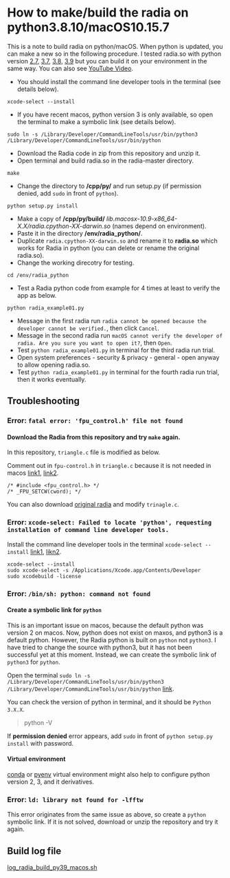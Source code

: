 # How to make/build the radia on python3.8.10/macOS10.15.7

This is a note to build radia on python/macOS. When python is updated, you can make a new so in the following procedure. I tested radia.so with python version [2.7](https://github.com/hidecode221b/Radia/blob/master/env/radia_python/radia.cpython-27m-darwin.so), [3.7](https://github.com/hidecode221b/Radia/blob/master/env/radia_python/radia.cpython-37m-darwin.so), [3.8](https://github.com/hidecode221b/Radia/blob/master/env/radia_python/radia.cpython-38-darwin.so), [3.9](https://github.com/hidecode221b/Radia/blob/master/env/radia_python/radia.cpython-39-darwin.so) but you can build it on your environment in the same way. You can also see [YouTube Video](https://youtu.be/mbbfCD5LF5c). 

- You should install the command line developer tools in the terminal (see details below).
```
xcode-select --install
```
- If you have recent macos, python version 3 is only available, so open the terminal to make a symbolic link (see details below).
```
sudo ln -s /Library/Developer/CommandLineTools/usr/bin/python3 /Library/Developer/CommandLineTools/usr/bin/python
```
- Download the Radia code in zip from this repository and unzip it.
- Open terminal and build radia.so in the radia-master directory.
```
make
```
- Change the directory to **/cpp/py/** and run setup.py (if permission denied, add `sudo` in front of `python`).
```
python setup.py install
```
- Make a copy of **/cpp/py/build/** *lib.macosx-10.9-x86_64-X.X/radia.cpython-XX-darwin.so* (names depend on environment).
- Paste it in the directory **/env/radia_python/**.
- Duplicate `radia.cpython-XX-darwin.so` and rename it to **radia.so** which works for Radia in python (you can delete or rename the original radia.so).
- Change the working direcotry for testing.
```
cd /env/radia_python
```
- Test a Radia python code from example for 4 times at least to verify the app as below.
```
python radia_example01.py
```
- Message in the first radia run `radia cannot be opened because the developer cannot be verified.`, then click `Cancel`.
- Message in the second radia run `macOS cannot verify the developer of radia. Are you sure you want to open it?`, then `Open`.
- Test `python radia_example01.py` in terminal for the third radia run trial.
- Open system preferences - security & privacy - general - open anyway to allow opening radia.so.
- Test `python radia_example01.py` in terminal for the fourth radia run trial, then it works eventually.

## Troubleshooting

### Error: `fatal error: 'fpu_control.h' file not found`

#### Download the Radia from this repository and try `make` again.

In this repository, `triangle.c` file is modified as below.

Comment out in `fpu-control.h` in `triangle.c` because it is not needed in macos [link1](https://github.com/YosysHQ/yosys/issues/334), [link2](https://stackoverflow.com/questions/4271881/newbie-problem-with-gcc-4-2-compiler-mac-osx-fpu-control-h-no-such-file-or-d).

```
/* #include <fpu_control.h> */
/* _FPU_SETCW(cword); */
```

You can also download [original radia](https://github.com/ochubar/Radia) and modify `trinagle.c`.

### Error: `xcode-select: Failed to locate 'python', requesting installation of command line developer tools.`

Install the command line developer tools in the terminal `xcode-select --install` [link1](https://mac.install.guide/commandlinetools/), [likn2](https://www.intel.com/content/www/us/en/developer/articles/troubleshooting/error-ld-library-not-found-with-macos-big-sur.html).

```
xcode-select --install
sudo xcode-select -s /Applications/Xcode.app/Contents/Developer
sudo xcodebuild -license
```

### Error: `/bin/sh: python: command not found`

#### Create a symbolic link for `python`

This is an important issue on macos, because the default python was version 2 on macos. Now, python does not exist on maxos, and python3 is a default python. However, the Radia python is built on `python` not `python3`. I have tried to change the source with python3, but it has not been successful yet at this moment. Instead, we can create the symbolic link of `python3` for `python`.

Open the terminal `sudo ln -s /Library/Developer/CommandLineTools/usr/bin/python3 /Library/Developer/CommandLineTools/usr/bin/python` [link](https://developer.apple.com/forums/thread/704099).

You can check the version of python in terminal, and it should be `Python 3.X.X`.

> python -V

If **permission denied** error appears, add `sudo` in front of `python setup.py install` with password.

#### Virtual environment

[conda](https://conda.io/projects/conda/en/latest/user-guide/tasks/manage-environments.html) or [pyenv](https://www.janmeppe.com/blog/how-to-set-python3-as-default-mac/) virtual environment might also help to configure python version 2, 3, and it derivatives.

### Error: `ld: library not found for -lfftw`

This error originates from the same issue as above, so create a `python` symbolic link. If it is not solved, download or unzip the repository and try it again.

## Build log file

[log_radia_build_py39_macos.sh](https://github.com/hidecode221b/Radia/blob/master/env/radia_python/log_radia_build_py39_macos.sh)
